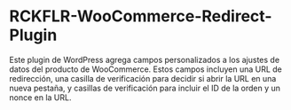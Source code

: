 # RCKFLR-WooCommerce-Redirect-Plugin
Este plugin de WordPress agrega campos personalizados a los ajustes de datos del producto de WooCommerce. Estos campos incluyen una URL de redirección, una casilla de verificación para decidir si abrir la URL en una nueva pestaña, y casillas de verificación para incluir el ID de la orden y un nonce en la URL.

